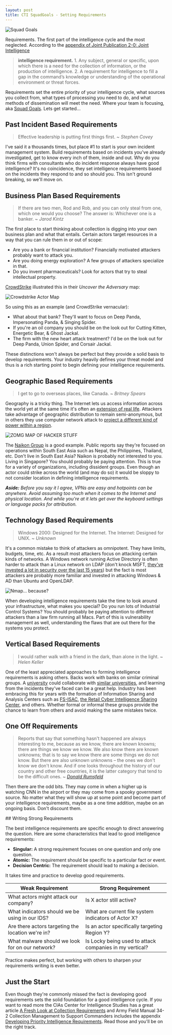 ```yaml
---
layout: post
title: CTI SquadGoals - Setting Requirements
---
```


![Squad Goals](public/squadgoals.png)

Requirements. The first part of the intelligence cycle and the most neglected. According to the [appendix of Joint Publication 2-0: Joint Intelligence](http://www.dtic.mil/doctrine/new_pubs/jp2_0.pdf)

> <i class="fa fa-quote-left fa-3x pull-left"></i>__intelligence requirement.__ 1. Any subject, general or specific, upon which there is a need
for the collection of information, or the production of intelligence. 2. A requirement for
intelligence to fill a gap in the command’s knowledge or understanding of the
operational environment or threat forces.

Requirements set the entire priority of your intelligence cycle, what sources you collect from, what types of processing you need to do, and what methods of dissemination will meet the need. Where your team is focusing, aka [Squad Goals](http://www.urbandictionary.com/define.php?term=Squad+Goal). Lets get started...

## <i class="fa fa-bullseye"></i> Past Incident Based Requirements

> <i class="fa fa-quote-left fa-3x pull-left"></i> Effective leadership is putting first things first. ~ _Stephen Covey_

I've said it a thousands times, but place #1 to start is your own incident management system. Build requirements based on incidents you've already investigated, get to know every inch of them, inside and out. Why do you think firms with consultants who do incident response always have good intelligence? It's no coincidence, they set intelligence requirements based on the incidents they respond to and so should you. This isn't ground breaking, so we'll move on.

## <i class="fa fa-file-text"></i> Business Plan Based Requirements

> <i class="fa fa-quote-left fa-3x pull-left"></i> If there are two men, Rod and Rob, and you can only steal from one, which one would you choose? The answer is: Whichever one is a banker. ~ _Jarod Kintz_

The first place to start thinking about collection is digging into your own business plan and what that entails. Certain actors target resources in a way that you can rule them in or out of scope:

- Are you a bank or financial institution? Financially motivated attackers probably want to attack you.
- Are you doing energy exploration? A few groups of attackers specialize in that.
- Do you invent pharmaceuticals? Look for actors that try to steal intellectual property.

[CrowdStrike](http://www.crowdstrike.com/) illustrated this in their _Uncover the Adversary_ map:

![Crowdstrike Actor Map](public/crowdstrike-map.png)

So using this as an example (and CrowdStrike vernacular):

- What about that bank? They'll want to focus on Deep Panda, Impersonating Panda, & Singing Spider.
- If you're an oil company you should be on the look out for Cutting Kitten, Energetic Bear, & Ghost Jackal.
- The firm with the new heart attack treatment? I'd be on the look out for Deep Panda, Union Spider, and Corsair Jackal.

These distinctions won't always be perfect but they provide a solid basis to develop requirements. Your industry heavily defines your threat model and thus is a rich starting point to begin defining your intelligence requirements.

## <i class="fa fa-globe"></i> Geographic Based Requirements

> <i class="fa fa-quote-left fa-3x pull-left"></i> I get to go to overseas places, like Canada. ~ _Britney Spears_

Geography is a tricky thing. The Internet lets us access information across the world yet at the same time it's often an [extension of real life](http://www.pokemon.com/us/pokemon-video-games/pokemon-go/). Attackers take advantage of geographic distribution to remain semi-anonymous, but in others they use computer network attack to [project a different kind of power within a region](http://motherboard.vice.com/read/inside-the-unending-cyber-siege-of-hong-kong).

![ZOMG MAP OF HACKER STUFF](public/uplink-server-map.jpg)

The [Naikon Group](https://www.threatconnect.com/camerashy/) is a good example. Public reports say they're focused on operations within South East Asia such as Nepal, the Philippines, Thailand, etc. Don't live in South East Asia? Naikon is probably not interested to you. Living in Singapore? You should probably be paying attention. This is true for a variety of organizations, including dissident groups. Even though an actor could strike across the world (and may do so) it would be sloppy to not consider location in defining intelligence requirements.

_**Aside:** Before you say it I agree, VPNs are easy and hotpoints can be anywhere. Avoid assuming too much when it comes to the Internet and physical location. And while you're at it lets get over the keyboard settings or language packs for attribution._

## <i class="fa fa-laptop"></i> Technology Based Requirements

> <i class="fa fa-quote-left fa-3x pull-left"></i> Windows 2000: Designed for the Internet. The Internet: Designed for UNIX. ~ _Unknown_

It's a common mistake to think of attackers as omnipotent. They have limits, budgets, time, etc. As a result most attackers focus on attacking certain kinds of networks. A Windows network running Active Directory is often harder to attack than a Linux network on LDAP (don't knock MSFT, [they've invested a lot in security over the last 15 years](http://news.microsoft.com/stories/cybercrime/index.html)) but the fact is most attackers are probably more familiar and invested in attacking Windows & AD than Ubuntu and OpenLDAP.

![Nmap... because?](public/nmap.jpg)

When developing intelligence requirements take the time to look around your infrastructure, what makes you special? Do you run lots of Industrial Control Systems? You should probably be paying attention to different attackers than a law firm running all Macs. Part of this is vulnerability management as well, understanding the flaws that are out there for the systems you protect.

## <i class="fa fa-users"></i> Vertical Based Requirements

> <i class="fa fa-quote-left fa-3x pull-left"></i> I would rather walk with a friend in the dark, than alone in the light. ~ _Helen Keller_

One of the least appreciated approaches to forming intelligence requirements is asking others. Backs work with banks on similar criminal groups. A [university](http://www.wsj.com/articles/penn-states-engineering-school-computers-hacked-1431804110) could collaborate with [similar universities](http://www.thedailybeast.com/articles/2015/08/21/chinese-hackers-target-u-s-university-with-government-ties.html), and learning from the incidents they've faced can be a great help. Industry has been embracing this for years with the formation of Information Sharing and Analysis Centers such as [FS-ISAC](https://www.fsisac.com/), [the Retail Cyber Intelligence Sharing Center](https://r-cisc.org/), and others. Whether formal or informal these groups provide the chance to learn from others and avoid making the same mistakes twice.

## <i class="fa fa-check"></i> One Off Requirements

> <i class="fa fa-quote-left fa-3x pull-left"></i> Reports that say that something hasn't happened are always interesting to me, because as we know, there are known knowns; there are things we know we know. We also know there are known unknowns; that is to say we know there are some things we do not know. But there are also unknown unknowns – the ones we don't know we don't know. And if one looks throughout the history of our country and other free countries, it is the latter category that tend to be the difficult ones. ~ [_Donald Rumsfeld_](https://en.wikipedia.org/wiki/There_are_known_knowns)

Then there are the odd bits. They may come in when a higher up is watching CNN in the airport or they may come from a spooky government source. No matter what they will show up at some point and become part of your intelligence requirements, maybe as a one time addition, maybe on an ongoing basis. Don't discount them.

##<i class="fa fa-pencil-square-o"></i> Writing Strong Requirements

The best intelligence requirements are specific enough to direct answering the question. Here are some characteristics that lead to good intelligence requirements:

- __Singular:__ A strong requirement focuses on one question and only one question.
- __Atomic:__ The requirement should be specific to a particular fact or event.
- __Decision Centric:__ The requirement should lead to making a decision.

It takes time and practice to develop good requirements.

| Weak Requirement | Strong Requirement |
| ---------------- | ------------------ |
| What actors might attack our company? | Is X actor still active? |
| What indicators should we be using in our IDS? | What are current file system indicators of Actor X? |
| Are there actors targeting the location we're in? | Is an actor specifically targeting Region Y? |
| What malware should we look for on our network? | Is Locky being used to attack companies in my vertical? |

Practice makes perfect, but working with others to sharpen your requirements writing is even better.

## Just the Start

Even though they're commonly missed the fact is developing good requirements sets the solid foundation for a good intelligence cycle. If you want to read more the CIAs Center for Intelligence Studies has a great article [A Fresh Look at Collection Requirements](https://www.cia.gov/library/center-for-the-study-of-intelligence/kent-csi/vol4no4/html/v04i4a03p_0001.htm) and
Army Field Manual 34-2 Collection Management to Support Commanders includes the appendix [Developing Priority Intelligence Requirements](http://fas.org/irp/doddir/army/fm34-2/Appd.htm). Read those and you'll be on the right track.
